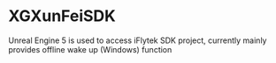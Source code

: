 # XGXunFeiSDK
Unreal Engine 5 is used to access iFlytek SDK project, currently mainly provides offline wake up (Windows) function

